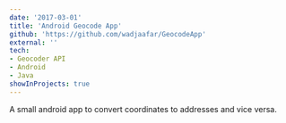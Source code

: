 ```yaml
---
date: '2017-03-01'
title: 'Android Geocode App'
github: 'https://github.com/wadjaafar/GeocodeApp'
external: ''
tech:
- Geocoder API
- Android
- Java
showInProjects: true
---
```

A small android app to convert coordinates to addresses and vice versa.